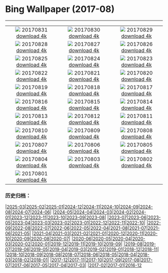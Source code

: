 # Bing Wallpaper (2017-08)
**************
| | | |
| :----: | :----: | :----: |
| ![](https://www.bing.com/az/hprichbg/rb/ChamonixClouds_EN-US7806783297_1920x1080.jpg) 20170831 [download 4k](https://www.bing.com/az/hprichbg/rb/ChamonixClouds_EN-US7806783297_UHD.jpg) | ![](https://www.bing.com/az/hprichbg/rb/GoldenTrevally_EN-US9776019556_1920x1080.jpg) 20170830 [download 4k](https://www.bing.com/az/hprichbg/rb/GoldenTrevally_EN-US9776019556_UHD.jpg) | ![](https://www.bing.com/az/hprichbg/rb/OregonPainted_EN-US8368800151_1920x1080.jpg) 20170829 [download 4k](https://www.bing.com/az/hprichbg/rb/OregonPainted_EN-US8368800151_UHD.jpg) |
| ![](https://www.bing.com/az/hprichbg/rb/BotallackCornwall_EN-US10690493068_1920x1080.jpg) 20170828 [download 4k](https://www.bing.com/az/hprichbg/rb/BotallackCornwall_EN-US10690493068_UHD.jpg) | ![](https://www.bing.com/az/hprichbg/rb/BasongcuoNP_EN-US8976373153_1920x1080.jpg) 20170827 [download 4k](https://www.bing.com/az/hprichbg/rb/BasongcuoNP_EN-US8976373153_UHD.jpg) | ![](https://www.bing.com/az/hprichbg/rb/BatEaredFox_EN-US12936466242_1920x1080.jpg) 20170826 [download 4k](https://www.bing.com/az/hprichbg/rb/BatEaredFox_EN-US12936466242_UHD.jpg) |
| ![](https://www.bing.com/az/hprichbg/rb/ChulillaSpain_EN-US10131210235_1920x1080.jpg) 20170825 [download 4k](https://www.bing.com/az/hprichbg/rb/ChulillaSpain_EN-US10131210235_UHD.jpg) | ![](https://www.bing.com/az/hprichbg/rb/TubeAnemone_EN-US8077113499_1920x1080.jpg) 20170824 [download 4k](https://www.bing.com/az/hprichbg/rb/TubeAnemone_EN-US8077113499_UHD.jpg) | ![](https://www.bing.com/az/hprichbg/rb/GustavAntiquities_EN-US9624291648_1920x1080.jpg) 20170823 [download 4k](https://www.bing.com/az/hprichbg/rb/GustavAntiquities_EN-US9624291648_UHD.jpg) |
| ![](https://www.bing.com/az/hprichbg/rb/MausoleumLovcen_EN-US10939848150_1920x1080.jpg) 20170822 [download 4k](https://www.bing.com/az/hprichbg/rb/MausoleumLovcen_EN-US10939848150_UHD.jpg) | ![](https://www.bing.com/az/hprichbg/rb/JantarJaipur_EN-US14077542192_1920x1080.jpg) 20170821 [download 4k](https://www.bing.com/az/hprichbg/rb/JantarJaipur_EN-US14077542192_UHD.jpg) | ![](https://www.bing.com/az/hprichbg/rb/YellowNPFirehole_EN-US14008559204_1920x1080.jpg) 20170820 [download 4k](https://www.bing.com/az/hprichbg/rb/YellowNPFirehole_EN-US14008559204_UHD.jpg) |
| ![](https://www.bing.com/az/hprichbg/rb/KingPhoto_EN-US12664061376_1920x1080.jpg) 20170819 [download 4k](https://www.bing.com/az/hprichbg/rb/KingPhoto_EN-US12664061376_UHD.jpg) | ![](https://www.bing.com/az/hprichbg/rb/AtchafalayaBasin_EN-US10572172099_1920x1080.jpg) 20170818 [download 4k](https://www.bing.com/az/hprichbg/rb/AtchafalayaBasin_EN-US10572172099_UHD.jpg) | ![](https://www.bing.com/az/hprichbg/rb/GoldenHorn_EN-US10994437217_1920x1080.jpg) 20170817 [download 4k](https://www.bing.com/az/hprichbg/rb/GoldenHorn_EN-US10994437217_UHD.jpg) |
| ![](https://www.bing.com/az/hprichbg/rb/AvalancheCreek_EN-US9065774002_1920x1080.jpg) 20170816 [download 4k](https://www.bing.com/az/hprichbg/rb/AvalancheCreek_EN-US9065774002_UHD.jpg) | ![](https://www.bing.com/az/hprichbg/rb/QuakingAspens_EN-US10051786378_1920x1080.jpg) 20170815 [download 4k](https://www.bing.com/az/hprichbg/rb/QuakingAspens_EN-US10051786378_UHD.jpg) | ![](https://www.bing.com/az/hprichbg/rb/Hozoviotissa_EN-US12873449011_1920x1080.jpg) 20170814 [download 4k](https://www.bing.com/az/hprichbg/rb/Hozoviotissa_EN-US12873449011_UHD.jpg) |
| ![](https://www.bing.com/az/hprichbg/rb/Kitesurfing_EN-US12853179282_1920x1080.jpg) 20170813 [download 4k](https://www.bing.com/az/hprichbg/rb/Kitesurfing_EN-US12853179282_UHD.jpg) | ![](https://www.bing.com/az/hprichbg/rb/LoxodontaAfricana_EN-US11003709032_1920x1080.jpg) 20170812 [download 4k](https://www.bing.com/az/hprichbg/rb/LoxodontaAfricana_EN-US11003709032_UHD.jpg) | ![](https://www.bing.com/az/hprichbg/rb/CavernduPontdArc_EN-US9994344414_1920x1080.jpg) 20170811 [download 4k](https://www.bing.com/az/hprichbg/rb/CavernduPontdArc_EN-US9994344414_UHD.jpg) |
| ![](https://www.bing.com/az/hprichbg/rb/Huacachina_EN-US10013158599_1920x1080.jpg) 20170810 [download 4k](https://www.bing.com/az/hprichbg/rb/Huacachina_EN-US10013158599_UHD.jpg) | ![](https://www.bing.com/az/hprichbg/rb/HydricHammock_EN-US7397123310_1920x1080.jpg) 20170809 [download 4k](https://www.bing.com/az/hprichbg/rb/HydricHammock_EN-US7397123310_UHD.jpg) | ![](https://www.bing.com/az/hprichbg/rb/AlaskaLynx_EN-US9313111559_1920x1080.jpg) 20170808 [download 4k](https://www.bing.com/az/hprichbg/rb/AlaskaLynx_EN-US9313111559_UHD.jpg) |
| ![](https://www.bing.com/az/hprichbg/rb/AlesundNorway_EN-US9988504070_1920x1080.jpg) 20170807 [download 4k](https://www.bing.com/az/hprichbg/rb/AlesundNorway_EN-US9988504070_UHD.jpg) | ![](https://www.bing.com/az/hprichbg/rb/HulunbuirPrairie_EN-US10970548280_1920x1080.jpg) 20170806 [download 4k](https://www.bing.com/az/hprichbg/rb/HulunbuirPrairie_EN-US10970548280_UHD.jpg) | ![](https://www.bing.com/az/hprichbg/rb/CaanaTemple_EN-US9334821320_1920x1080.jpg) 20170805 [download 4k](https://www.bing.com/az/hprichbg/rb/CaanaTemple_EN-US9334821320_UHD.jpg) |
| ![](https://www.bing.com/az/hprichbg/rb/BodieLighthouse_EN-US10541981640_1920x1080.jpg) 20170804 [download 4k](https://www.bing.com/az/hprichbg/rb/BodieLighthouse_EN-US10541981640_UHD.jpg) | ![](https://www.bing.com/az/hprichbg/rb/LavenderProvence_EN-US9659437083_1920x1080.jpg) 20170803 [download 4k](https://www.bing.com/az/hprichbg/rb/LavenderProvence_EN-US9659437083_UHD.jpg) | ![](https://www.bing.com/az/hprichbg/rb/WhipCoral_EN-US11006030844_1920x1080.jpg) 20170802 [download 4k](https://www.bing.com/az/hprichbg/rb/WhipCoral_EN-US11006030844_UHD.jpg) |
| ![](https://www.bing.com/az/hprichbg/rb/Nyala_EN-US11787993086_1920x1080.jpg) 20170801 [download 4k](https://www.bing.com/az/hprichbg/rb/Nyala_EN-US11787993086_UHD.jpg) |  |  |

### 历史归档：

|[2025-03](/../2025-03/2025-03.md)|[2025-02](/../2025-02/2025-02.md)|[2025-01](/../2025-01/2025-01.md)|[2024-12](/../2024-12/2024-12.md)|[2024-11](/../2024-11/2024-11.md)|[2024-10](/../2024-10/2024-10.md)|[2024-09](/../2024-09/2024-09.md)|[2024-08](/../2024-08/2024-08.md)|[2024-07](/../2024-07/2024-07.md)|[2024-06](/../2024-06/2024-06.md)|
|[2024-05](/../2024-05/2024-05.md)|[2024-04](/../2024-04/2024-04.md)|[2024-03](/../2024-03/2024-03.md)|[2024-02](/../2024-02/2024-02.md)|[2024-01](/../2024-01/2024-01.md)|[2023-12](/../2023-12/2023-12.md)|[2023-11](/../2023-11/2023-11.md)|[2023-10](/../2023-10/2023-10.md)|[2023-09](/../2023-09/2023-09.md)|[2023-08](/../2023-08/2023-08.md)|
|[2023-07](/../2023-07/2023-07.md)|[2023-06](/../2023-06/2023-06.md)|[2023-05](/../2023-05/2023-05.md)|[2023-04](/../2023-04/2023-04.md)|[2023-03](/../2023-03/2023-03.md)|[2023-02](/../2023-02/2023-02.md)|[2023-01](/../2023-01/2023-01.md)|[2022-12](/../2022-12/2022-12.md)|[2022-11](/../2022-11/2022-11.md)|[2022-10](/../2022-10/2022-10.md)|
|[2022-09](/../2022-09/2022-09.md)|[2022-08](/../2022-08/2022-08.md)|[2022-07](/../2022-07/2022-07.md)|[2022-06](/../2022-06/2022-06.md)|[2022-05](/../2022-05/2022-05.md)|[2022-04](/../2022-04/2022-04.md)|[2021-08](/../2021-08/2021-08.md)|[2021-07](/../2021-07/2021-07.md)|[2021-06](/../2021-06/2021-06.md)|[2021-05](/../2021-05/2021-05.md)|
|[2021-04](/../2021-04/2021-04.md)|[2021-03](/../2021-03/2021-03.md)|[2021-02](/../2021-02/2021-02.md)|[2021-01](/../2021-01/2021-01.md)|[2020-12](/../2020-12/2020-12.md)|[2020-11](/../2020-11/2020-11.md)|[2020-10](/../2020-10/2020-10.md)|[2020-09](/../2020-09/2020-09.md)|[2020-08](/../2020-08/2020-08.md)|[2020-07](/../2020-07/2020-07.md)|
|[2020-06](/../2020-06/2020-06.md)|[2020-05](/../2020-05/2020-05.md)|[2020-04](/../2020-04/2020-04.md)|[2020-03](/../2020-03/2020-03.md)|[2020-02](/../2020-02/2020-02.md)|[2020-01](/../2020-01/2020-01.md)|[2019-12](/../2019-12/2019-12.md)|[2019-11](/../2019-11/2019-11.md)|[2019-10](/../2019-10/2019-10.md)|[2019-09](/../2019-09/2019-09.md)|
|[2019-08](/../2019-08/2019-08.md)|[2019-07](/../2019-07/2019-07.md)|[2019-06](/../2019-06/2019-06.md)|[2019-05](/../2019-05/2019-05.md)|[2019-04](/../2019-04/2019-04.md)|[2019-03](/../2019-03/2019-03.md)|[2019-02](/../2019-02/2019-02.md)|[2019-01](/../2019-01/2019-01.md)|[2018-12](/../2018-12/2018-12.md)|[2018-11](/../2018-11/2018-11.md)|
|[2018-10](/../2018-10/2018-10.md)|[2018-09](/../2018-09/2018-09.md)|[2018-08](/../2018-08/2018-08.md)|[2018-07](/../2018-07/2018-07.md)|[2018-06](/../2018-06/2018-06.md)|[2018-05](/../2018-05/2018-05.md)|[2018-04](/../2018-04/2018-04.md)|[2018-03](/../2018-03/2018-03.md)|[2018-02](/../2018-02/2018-02.md)|[2018-01](/../2018-01/2018-01.md)|
|[2017-12](/../2017-12/2017-12.md)|[2017-11](/../2017-11/2017-11.md)|[2017-10](/../2017-10/2017-10.md)|[2017-09](/../2017-09/2017-09.md)|[2017-08](/2017-08.md)|[2017-07](/../2017-07/2017-07.md)|[2017-06](/../2017-06/2017-06.md)|[2017-05](/../2017-05/2017-05.md)|[2017-04](/../2017-04/2017-04.md)|[2017-03](/../2017-03/2017-03.md)|
|[2017-02](/../2017-02/2017-02.md)|[2017-01](/../2017-01/2017-01.md)|[2016-12](/../2016-12/2016-12.md)